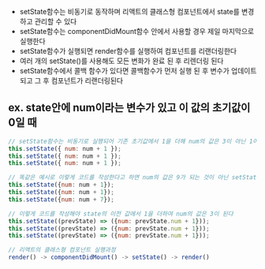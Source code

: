 - setState함수는 비동기로 동작하며 리액트의 클래스형 컴포넌트에서 state를 변경하고 관리할 수 있다
- setState함수는 componentDidMount함수 안에서 사용할 경우 제일 마지막으로 실행한다
- setState함수가 실행되면 render함수를 실행하여 컴포넌트를 리랜더링한다
- 여러 개의 setState()를 사용해도 모든 변화가 완료 된 후 리렌더링 된다
- setState함수에서 콜백 함수가 있다면 콜백함수가 먼저 실행 된 후 변수가 업데이트 되고 그 후 컴포넌트가 리랜더링된다

## ex. state안에 num이라는 변수가 있고 이 값의 초기값이 0일 때

```javascript
// setState함수는 비동기로 실행되어 기존 초기값에서 1을 더해 num의 값은 3이 아닌 1이 된다
this.setState({ num: num + 1 });
this.setState({ num: num + 1 });
this.setState({ num: num + 1 });

// 똑같은 예시로 이렇게 코드를 작성한다고 하면 num의 값은 9가 되는 것이 아닌 setState함수가 비동기로 실행되어 num의 값은 7이다
this.setState({num: num + 1});
this.setState({num: num + 1});
this.setState({num: num + 7});

// 이렇게 코드를 작성해야 state의 이전 값에서 1을 더하여 num의 값은 3이 된다
this.setState((prevState) => ({num: prevState.num + 1}));
this.setState((prevState) => ({num: prevState.num + 1}));
this.setState((prevState) => ({num: prevState.num + 1}));

// 리액트의 클래스형 컴포넌트 실행과정
render() -> componentDidMount() -> setState() -> render()
```
